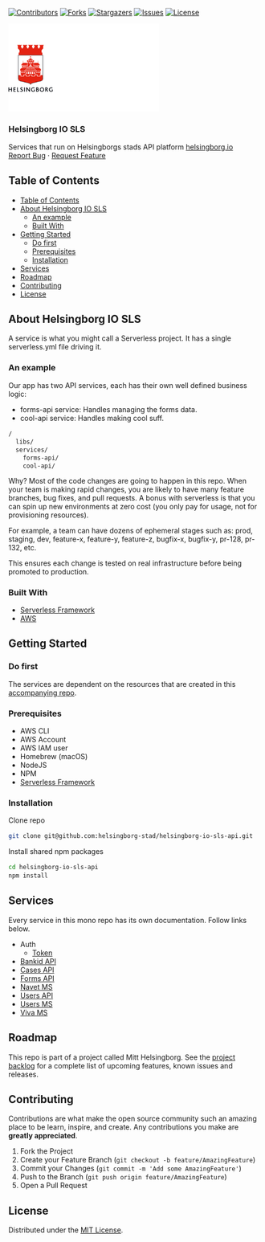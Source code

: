 <!-- SHIELDS -->
[![Contributors][contributors-shield]][contributors-url]
[![Forks][forks-shield]][forks-url]
[![Stargazers][stars-shield]][stars-url]
[![Issues][issues-shield]][issues-url]
[![License][license-shield]][license-url]

<p>
  <a href="https://github.com/helsingborg-stad/helsingborg-io-sls-api">
    <img src="images/hbg-github-logo-combo.png" alt="Logo" width="300">
  </a>
</p>
<h3>Helsingborg IO SLS</h3>
<p>
  Services that run on Helsingborgs stads API platform <a href="https://helsingborg.io/">helsingborg.io</a>
  <br />
  <a href="https://github.com/helsingborg-stad/helsingborg-io-sls-api/issues">Report Bug</a>
  ·
  <a href="https://github.com/helsingborg-stad/helsingborg-io-sls-api/issues">Request Feature</a>
</p>


## Table of Contents
- [Table of Contents](#table-of-contents)
- [About Helsingborg IO SLS](#about-helsingborg-io-sls)
  - [An example](#an-example)
  - [Built With](#built-with)
- [Getting Started](#getting-started)
  - [Do first](#do-first)
  - [Prerequisites](#prerequisites)
  - [Installation](#installation)
- [Services](#services)
- [Roadmap](#roadmap)
- [Contributing](#contributing)
- [License](#license)


## About Helsingborg IO SLS
A service is what you might call a Serverless project. It has a single serverless.yml file driving it.


### An example

Our app has two API services, each has their own well defined business logic:

- forms-api service: Handles managing the forms data.
- cool-api service: Handles making cool suff.

```
/
  libs/
  services/
    forms-api/
    cool-api/
```

Why? Most of the code changes are going to happen in this repo. When your team is making rapid changes, you are likely to have many feature branches, bug fixes, and pull requests. A bonus with serverless is that you can spin up new environments at zero cost (you only pay for usage, not for provisioning resources).

For example, a team can have dozens of ephemeral stages such as: prod, staging, dev, feature-x, feature-y, feature-z, bugfix-x, bugfix-y, pr-128, pr-132, etc.

This ensures each change is tested on real infrastructure before being promoted to production.


### Built With

* [Serverless Framework](https://www.serverless.com/)
* [AWS](https://aws.amazon.com)


## Getting Started


### Do first

The services are dependent on the resources that are created in this [accompanying repo](https://github.com/helsingborg-stad/helsingborg-io-sls-resources).

### Prerequisites

- AWS CLI
- AWS Account
- AWS IAM user
- Homebrew (macOS)
- NodeJS
- NPM
- [Serverless Framework](https://serverless.com/)


### Installation


Clone repo
```sh
git clone git@github.com:helsingborg-stad/helsingborg-io-sls-api.git
```

Install shared npm packages
```sh
cd helsingborg-io-sls-api
npm install
```

## Services
Every service in this mono repo has its own documentation. Follow links below.

- Auth
  - [Token](/services/auth/token)
- [Bankid API](/services/bankid-api)
- [Cases API](/services/cases-api)
- [Forms API](/services/forms-api)
- [Navet MS](/services/navet-ms)
- [Users API](/services/users-api)
- [Users MS](/services/users-ms)
- [Viva MS](/services/viva-ms)



## Roadmap
This repo is part of a project called Mitt Helsingborg. See the [project backlog](https://share.clickup.com/l/h/6-33382576-1/763b706816dbf53) for a complete list of upcoming features, known issues and releases.



## Contributing

Contributions are what make the open source community such an amazing place to be learn, inspire, and create. Any contributions you make are **greatly appreciated**.

1. Fork the Project
2. Create your Feature Branch (`git checkout -b feature/AmazingFeature`)
3. Commit your Changes (`git commit -m 'Add some AmazingFeature'`)
4. Push to the Branch (`git push origin feature/AmazingFeature`)
5. Open a Pull Request



## License

Distributed under the [MIT License][license-url].


<!-- MARKDOWN LINKS & IMAGES -->
<!-- https://www.markdownguide.org/basic-syntax/#reference-style-links -->
[contributors-shield]: https://img.shields.io/github/contributors/helsingborg-stad/helsingborg-io-sls-api.svg?style=flat-square
[contributors-url]: https://github.com/helsingborg-stad/helsingborg-io-sls-api/graphs/contributors
[forks-shield]: https://img.shields.io/github/forks/helsingborg-stad/helsingborg-io-sls-api.svg?style=flat-square
[forks-url]: https://github.com/helsingborg-stad/helsingborg-io-sls-api/network/members
[stars-shield]: https://img.shields.io/github/stars/helsingborg-stad/helsingborg-io-sls-api.svg?style=flat-square
[stars-url]: https://github.com/helsingborg-stad/helsingborg-io-sls-api/stargazers
[issues-shield]: https://img.shields.io/github/issues/helsingborg-stad/helsingborg-io-sls-api.svg?style=flat-square
[issues-url]: https://github.com/helsingborg-stad/helsingborg-io-sls-api/issues
[license-shield]: https://img.shields.io/github/license/helsingborg-stad/helsingborg-io-sls-api.svg?style=flat-square
[license-url]: https://raw.githubusercontent.com/helsingborg-stad/helsingborg-io-sls-api/master/LICENSE
[product-screenshot]: images/screenshot.png
